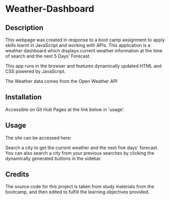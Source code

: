 # Weather-Dashboard

## Description

This webpage was created in response to a boot camp assignment to apply skills learnt in JavaScript and working with APIs. This application is a weather dashboard which displays current weather information at the time of search and the next 5 Days' Forecast. 

This app runs in the browser and features dynamically updated HTML and CSS powered by JavaScript.

The Weather data comes from the Open Weather API

## Installation

Accessible on Git Hub Pages at the link below in 'usage'.

## Usage
The site can be accessed here: 

Search a city to get the current weather and the next five days' forecast. You can also search a city from your previous searches by clicking the dynamically generated buttons in the sidebar. 

## Credits

The source code for this project is taken from study materials from the bootcamp, and then edited to fulfill the learning objectives provided. 
